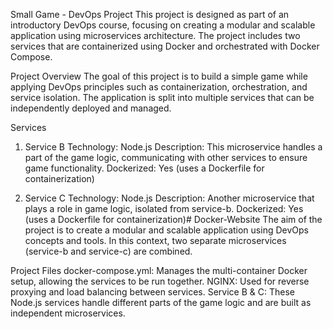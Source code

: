 Small Game - DevOps Project
This project is designed as part of an introductory DevOps course, focusing on creating a modular and scalable application using microservices architecture. The project includes two services that are containerized using Docker and orchestrated with Docker Compose.

Project Overview
The goal of this project is to build a simple game while applying DevOps principles such as containerization, orchestration, and service isolation. The application is split into multiple services that can be independently deployed and managed.

Services
1. Service B
Technology: Node.js
Description: This microservice handles a part of the game logic, communicating with other services to ensure game functionality.
Dockerized: Yes (uses a Dockerfile for containerization)

3. Service C
Technology: Node.js
Description: Another microservice that plays a role in game logic, isolated from service-b.
Dockerized: Yes (uses a Dockerfile for containerization)# Docker-Website
The aim of the project is to create a modular and scalable application using DevOps concepts and tools. In this context, two separate microservices (service-b and service-c) are combined.

Project Files
docker-compose.yml: Manages the multi-container Docker setup, allowing the services to be run together.
NGINX: Used for reverse proxying and load balancing between services.
Service B & C: These Node.js services handle different parts of the game logic and are built as independent microservices.

